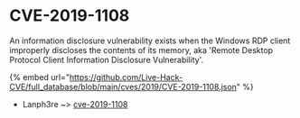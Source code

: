 # CVE-2019-1108

An information disclosure vulnerability exists when the Windows RDP client improperly discloses the contents of its memory, aka 'Remote Desktop Protocol Client Information Disclosure Vulnerability'.

{% embed url="https://github.com/Live-Hack-CVE/full_database/blob/main/cves/2019/CVE-2019-1108.json" %}


* Lanph3re ~> [cve-2019-1108](https://www.alice-snow.ru/2019/database/cve-2019-1108/cve-2019-1108-lanph3re)